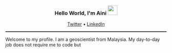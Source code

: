 ### <div align="center">Hello World, I'm Aini <img src="https://raw.githubusercontent.com/MartinHeinz/MartinHeinz/master/wave.gif" width="30px"> </div>

<p align="center">
  <a href="https://twitter.com/aineedtech">Twitter</a> •
  <a href="https://www.linkedin.com/in/ainimokhdhari">LinkedIn</a> 
</p>

<hr style="border:1.5px solid gray"> </hr>

Welcome to my profile. I am a geoscientist from Malaysia. My day-to-day job does not require me to code but 

<!--
**aineedtech/aineedtech** is a ✨ _special_ ✨ repository because its `README.md` (this file) appears on your GitHub profile.

Here are some ideas to get you started:

- 🔭 I’m currently working on ...
- 🌱 I’m currently learning ...
- 👯 I’m looking to collaborate on ...
- 🤔 I’m looking for help with ...
- 💬 Ask me about ...
- 📫 How to reach me: ...
- 😄 Pronouns: ...
- ⚡ Fun fact: ...
-->
